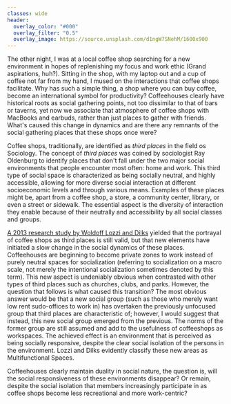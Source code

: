 ```yaml
---
classes: wide
header:
  overlay_color: "#000"
  overlay_filter: "0.5"
  overlay_image: https://source.unsplash.com/d1ngW7SNehM/1600x900
---
```


The other night, I was at a local coffee shop searching for a new environment in hopes of replenishing my focus and work ethic (Grand aspirations, huh?). Sitting in the shop, with my laptop out and a cup of coffee not far from my hand, I mused on the interactions that coffee shops facilitate. Why has such a simple thing, a shop where you can buy coffee, become an international symbol for productivity? Coffeehouses clearly have historical roots as social gathering points, not too dissimilar to that of bars or taverns, yet now we associate that atmosphere of coffee shops with MacBooks and earbuds, rather than just places to gather with friends. What's caused this change in dynamics and are there any remnants of the social gathering places that these shops once were?

Coffee shops, traditionally, are identified as *third places* in the field os Sociology. The concept of *third places* was coined by sociologist Ray Oldenburg to identify places that don't fall under the two major social environments that people encounter most often: home and work. This third type of social space is characterized as being socially neutral, and highly accessible, allowing for more diverse social interaction at different socioeconomic levels and through various means. Examples of these places might be, apart from a coffee shop, a store, a community center, library, or even a street or sidewalk. The essential aspect is the diversity of interaction they enable because of their neutrally and accessibility by all social classes and groups.

[A 2013 research study by Woldoff Lozzi and Dilks](http://redfame.com/journal/index.php/ijsss/article/view/200) yielded that the portrayal of coffee shops as third places is still valid, but that new elements have initiated a slow change in the social dynamics of these places. Coffeehouses are beginning to become private zones to work instead of purely neutral spaces for socialization (referring to socialization on a macro scale, not merely the intentional socialization sometimes denoted by this term). This new aspect is undeniably obvious when contrasted with other types of third places such as churches, clubs, and parks. However, the question that follows is what caused this transition? The most obvious answer would be that a new social group (such as those who merely want low rent sudo-offices to work in) has overtaken the previously unfocused group that third places are characteristic of; however, I would suggest that instead, this new social group emerged from the previous. The norms of the former group are still assumed and add to the usefulness of coffeeshops as workspaces. The achieved effect is an environment that is perceived as being socially responsive, despite the clear social isolation of the persons in the environment. Lozzi and Dilks evidently classify these new areas as Multifunctional Spaces.

Coffeehouses clearly maintain duality in social nature, the question is, will the social responsiveness of these environments disappear? Or remain, despite the social isolation that members increasingly participate in as coffee shops become less recreational and more work-centric?
